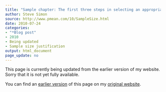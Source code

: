 ```yaml
---
title: "Sample chapter: The first three steps in selecting an appropriate sample size"
author: Steve Simon
source: http://www.pmean.com/10/SampleSize.html
date: 2010-07-24
categories:
- "*Blog post"
- 2010
- Being updated
- Sample size justification
output: html_document
page_update: no
---
```


This page is currently being updated from the earlier version of my website. Sorry that it is not yet fully available.

<!---More--->

You can find an [earlier version][sim1] of this page on my [original website][sim2].

[sim1]: http://www.pmean.com/10/SampleSize.html
[sim2]: http://www.pmean.com/original_site.html 
